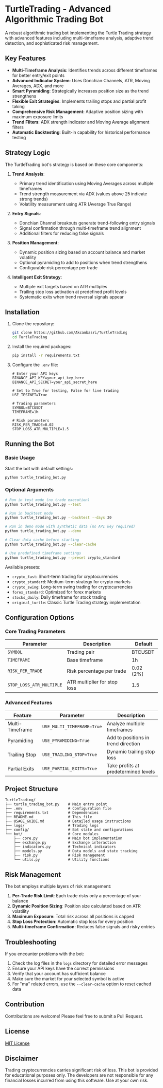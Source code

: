 # TurtleTrading - Advanced Algorithmic Trading Bot

A robust algorithmic trading bot implementing the Turtle Trading strategy with advanced features including multi-timeframe analysis, adaptive trend detection, and sophisticated risk management.

## Key Features

- **Multi-Timeframe Analysis**: Identifies trends across different timeframes for better entry/exit points
- **Advanced Indicator System**: Uses Donchian Channels, ATR, Moving Averages, ADX, and more
- **Smart Pyramiding**: Strategically increases position size as the trend strengthens
- **Flexible Exit Strategies**: Implements trailing stops and partial profit taking
- **Comprehensive Risk Management**: Adaptive position sizing with maximum exposure limits
- **Trend Filters**: ADX strength indicator and Moving Average alignment filters
- **Automatic Backtesting**: Built-in capability for historical performance testing

## Strategy Logic

The TurtleTrading bot's strategy is based on these core components:

1. **Trend Analysis**:
   - Primary trend identification using Moving Averages across multiple timeframes
   - Trend strength measurement via ADX (values above 25 indicate strong trends)
   - Volatility measurement using ATR (Average True Range)

2. **Entry Signals**:
   - Donchian Channel breakouts generate trend-following entry signals
   - Signal confirmation through multi-timeframe trend alignment
   - Additional filters for reducing false signals

3. **Position Management**:
   - Dynamic position sizing based on account balance and market volatility
   - Optional pyramiding to add to positions when trend strengthens
   - Configurable risk percentage per trade

4. **Intelligent Exit Strategy**:
   - Multiple exit targets based on ATR multiples
   - Trailing stop loss activation at predefined profit levels
   - Systematic exits when trend reversal signals appear

## Installation

1. Clone the repository:
   ```bash
   git clone https://github.com/Akcanbasri/TurtleTrading
   cd TurtleTrading
   ```

2. Install the required packages:
   ```bash
   pip install -r requirements.txt
   ```

3. Configure the `.env` file:
   ```
   # Enter your API keys
   BINANCE_API_KEY=your_api_key_here
   BINANCE_API_SECRET=your_api_secret_here
   
   # Set to True for testing, False for live trading
   USE_TESTNET=True
   
   # Trading parameters
   SYMBOL=BTCUSDT
   TIMEFRAME=1h
   
   # Risk parameters
   RISK_PER_TRADE=0.02
   STOP_LOSS_ATR_MULTIPLE=1.5
   ```

## Running the Bot

### Basic Usage

Start the bot with default settings:

```bash
python turtle_trading_bot.py
```

### Optional Arguments

```bash
# Run in test mode (no trade execution)
python turtle_trading_bot.py --test

# Run in backtest mode
python turtle_trading_bot.py --backtest --days 30

# Run in demo mode with synthetic data (no API key required)
python turtle_trading_bot.py --demo

# Clear data cache before starting
python turtle_trading_bot.py --clear-cache

# Use predefined timeframe settings
python turtle_trading_bot.py --preset crypto_standard
```

Available presets:
- `crypto_fast`: Short-term trading for cryptocurrencies
- `crypto_standard`: Medium-term strategy for crypto markets
- `crypto_swing`: Long-term swing trading for cryptocurrencies
- `forex_standard`: Optimized for forex markets
- `stocks_daily`: Daily timeframe for stock trading
- `original_turtle`: Classic Turtle Trading strategy implementation

## Configuration Options

### Core Trading Parameters

| Parameter | Description | Default |
|-----------|-------------|---------|
| `SYMBOL` | Trading pair | BTCUSDT |
| `TIMEFRAME` | Base timeframe | 1h |
| `RISK_PER_TRADE` | Risk percentage per trade | 0.02 (2%) |
| `STOP_LOSS_ATR_MULTIPLE` | ATR multiplier for stop loss | 1.5 |

### Advanced Features

| Feature | Parameter | Description |
|---------|-----------|-------------|
| Multi-Timeframe | `USE_MULTI_TIMEFRAME=True` | Analyze multiple timeframes |
| Pyramiding | `USE_PYRAMIDING=True` | Add to positions in trend direction |
| Trailing Stop | `USE_TRAILING_STOP=True` | Dynamic trailing stop loss |
| Partial Exits | `USE_PARTIAL_EXITS=True` | Take profits at predetermined levels |

## Project Structure

```
TurtleTrading/
├── turtle_trading_bot.py    # Main entry point
├── .env                     # Configuration file
├── requirements.txt         # Dependencies
├── README.md                # This file
├── USAGE_GUIDE.md           # Detailed usage instructions
├── logs/                    # Trading logs
├── config/                  # Bot state and configurations
└── bot/                     # Core modules
    ├── core.py              # Main bot implementation
    ├── exchange.py          # Exchange interaction
    ├── indicators.py        # Technical indicators
    ├── models.py            # Data models and state tracking
    ├── risk.py              # Risk management
    └── utils.py             # Utility functions
```

## Risk Management

The bot employs multiple layers of risk management:

1. **Per-Trade Risk Limit**: Each trade risks only a percentage of your balance
2. **Dynamic Position Sizing**: Position size calculated based on ATR volatility
3. **Maximum Exposure**: Total risk across all positions is capped
4. **Stop Loss Protection**: Automatic stop loss for every position
5. **Multi-timeframe Confirmation**: Reduces false signals and risky entries

## Troubleshooting

If you encounter problems with the bot:

1. Check the log files in the `logs` directory for detailed error messages
2. Ensure your API keys have the correct permissions
3. Verify that your account has sufficient balance
4. Make sure the market for your selected symbol is active
5. For "ma" related errors, use the `--clear-cache` option to reset cached data

## Contribution

Contributions are welcome! Please feel free to submit a Pull Request.

## License

[MIT License](LICENSE)

## Disclaimer

Trading cryptocurrencies carries significant risk of loss. This bot is provided for educational purposes only. The developers are not responsible for any financial losses incurred from using this software. Use at your own risk.
